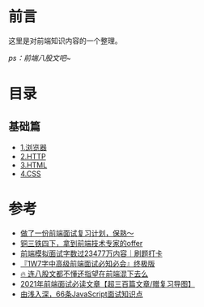 # 前言

这里是对前端知识内容的一个整理。

*ps：前端八股文吧~*

# 目录

## 基础篇

* [1.浏览器](./base/%E6%B5%8F%E8%A7%88%E5%99%A8.md)
* [2.HTTP](./base/HTTP.md)
* [3.HTML](./base/HTML.md)
* [4.CSS](./base/CSS.md)

# 参考

* [做了一份前端面试复习计划，保熟～](https://juejin.cn/post/7061588533214969892)
* [铜三铁四下，拿到前端技术专家的offer](https://juejin.cn/post/7086381206236823559)
* [前端模拟面试字数过23477万内容｜刷题打卡](https://juejin.cn/post/6948576107163549732)
* [『1W7字中高级前端面试必知必会』终极版](https://juejin.cn/post/6844904166591070222)
* [🔥 连八股文都不懂还指望在前端混下去么](https://juejin.cn/post/7016593221815910408)
* [2021年前端面试必读文章【超三百篇文章/赠复习导图】](https://juejin.cn/post/6844904116339261447)
* [由浅入深，66条JavaScript面试知识点](https://juejin.cn/post/6844904200917221389)
